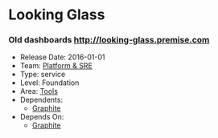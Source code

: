 # Looking Glass
### Old dashboards http://looking-glass.premise.com
* Release Date: 2016-01-01
* Team: [Platform & SRE](../teams/platform.md)
* Type: service
* Level: Foundation
* Area: [Tools](../areas/tools.png)
* Dependents:
  * [Graphite](graphite.md)
* Depends On:
  * [Graphite](graphite.md)
